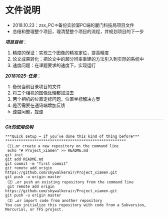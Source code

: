 # 文件说明

* 2018.10.23：zsx_PC=>备份实验室PC端的厦门科技局项目文件
* 总结和整理整个项目，理清楚整个项目的流程，并规划项目的下一步

***项目目标***：

1. 精度的保证：实现三个图像的精准定位，提高精度
2. 论文成果转化：把论文中的超分辨率重建的方法引入到实际的系统中
3. 速度问题：在课题要求的速度下，实现运行





***20181025-任务***：

1. 备份当前目录项目的文件
2. 将三个相机的图像处理都加进去
3. 两个相机的位置定标问题，位置坐标解决方案
4. 是否需要在通讯端增加反馈
5. 速度问题，提速





---

***Git的使用说明***

~~~git
***Quick setup — if you’ve done this kind of thing before***
******************************************************
（1)…or create a new repository on the command line
 echo "# Project_xiamen" >> README.md
git init
git add README.md
git commit -m "first commit"
git remote add origin https://github.com/skywalkerair/Project_xiamen.git
git push -u origin master
（2）…or push an existing repository from the command line
 git remote add origin https://github.com/skywalkerair/Project_xiamen.git
git push -u origin master
（3）…or import code from another repository
You can initialize this repository with code from a Subversion, Mercurial, or TFS project.
~~~


